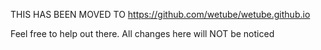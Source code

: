 THIS HAS BEEN MOVED TO https://github.com/wetube/wetube.github.io

Feel free to help out there. All changes here will NOT be noticed
